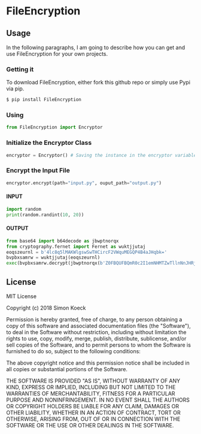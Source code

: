 # FileEncryption

## Usage

In the following paragraphs, I am going to describe how you can get and use FileEncryption for your own projects.

###  Getting it

To download FileEncryption, either fork this github repo or simply use Pypi via pip.
```sh
$ pip install FileEncryption
```

### Using

```Python
from FileEncryption import Encryptor
```

### Initialize the Encryptor Class

```Python
encryptor = Encryptor() # Saving the instance in the encryptor variable
```

### Encrypt the Input File

```Python
encryptor.encrypt(path="input.py", ouput_path="output.py")
```

#### INPUT

```Python
import random
print(random.randint(10, 20))
```

#### OUTPUT

```Python
from base64 import b64decode as jbwptnorqx
from cryptography.fernet import Fernet as wuktjjutaj
eoqszeurnl = b'4lc8q5lMAKWlgswSwTHCircF2VWquMEGQP4B4aJHqbk='
bvpbxsamrw = wuktjjutaj(eoqszeurnl)
exec(bvpbxsamrw.decrypt(jbwptnorqx(b'Z0FBQUFBQmR0c2I1emNHMTZwTllnNnJHRjR3LW9CUVBXM2k3d2RsN2Q3czRqUEI4UGV5eFpVMWZRQUluVGo5OVZkVjRteHc1dGFqMFRxZDFxa0lNZ2tMa1ZVOUVrRmtrNHZMNWlGQjl0NGQyS3Y1VjNOWGllR2lkNVFRTFEtRC1lZGZ0RFJHOWcxbkY=')))
```


License
----

MIT License

Copyright (c) 2018 Simon Koeck

Permission is hereby granted, free of charge, to any person obtaining a copy
of this software and associated documentation files (the "Software"), to deal
in the Software without restriction, including without limitation the rights
to use, copy, modify, merge, publish, distribute, sublicense, and/or sell
copies of the Software, and to permit persons to whom the Software is
furnished to do so, subject to the following conditions:

The above copyright notice and this permission notice shall be included in all
copies or substantial portions of the Software.

THE SOFTWARE IS PROVIDED "AS IS", WITHOUT WARRANTY OF ANY KIND, EXPRESS OR
IMPLIED, INCLUDING BUT NOT LIMITED TO THE WARRANTIES OF MERCHANTABILITY,
FITNESS FOR A PARTICULAR PURPOSE AND NONINFRINGEMENT. IN NO EVENT SHALL THE
AUTHORS OR COPYRIGHT HOLDERS BE LIABLE FOR ANY CLAIM, DAMAGES OR OTHER
LIABILITY, WHETHER IN AN ACTION OF CONTRACT, TORT OR OTHERWISE, ARISING FROM,
OUT OF OR IN CONNECTION WITH THE SOFTWARE OR THE USE OR OTHER DEALINGS IN THE
SOFTWARE.
